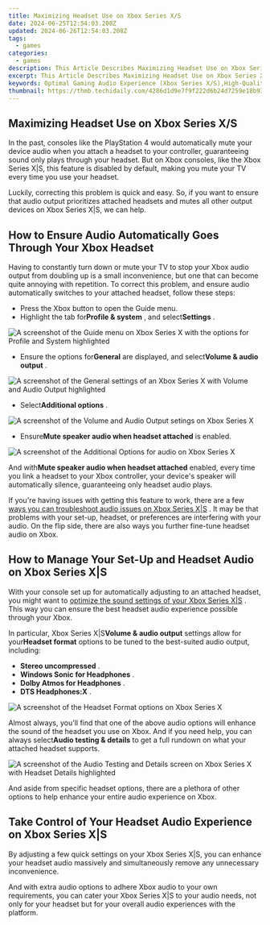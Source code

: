 ```yaml
---
title: Maximizing Headset Use on Xbox Series X/S
date: 2024-06-25T12:54:03.208Z
updated: 2024-06-26T12:54:03.208Z
tags:
  - games
categories:
  - games
description: This Article Describes Maximizing Headset Use on Xbox Series X/S
excerpt: This Article Describes Maximizing Headset Use on Xbox Series X/S
keywords: Optimal Gaming Audio Experience (Xbox Series X/S),High-Quality Headset Settings for Xbox (Series X/S),Xbox Series X/S Audio Enhancement with Wireless Headsets,Best Gaming Headset for Xbox Series X (Series S) Performance,Xbox Series X/S VR Compatible Earphones,Noise Cancelling Headset for Quiet Gaming (Xbox Series X/S),Ergonomic Gaming Headsets for Long Play Sessions (Series X/S)
thumbnail: https://thmb.techidaily.com/4286d1d9e7f9f222d6b24d7259e18b93ce578dc75aedffe72b83d7d3b1179de6.jpg
---
```


## Maximizing Headset Use on Xbox Series X/S

 In the past, consoles like the PlayStation 4 would automatically mute your device audio when you attach a headset to your controller, guaranteeing sound only plays through your headset. But on Xbox consoles, like the Xbox Series X|S, this feature is disabled by default, making you mute your TV every time you use your headset.

 Luckily, correcting this problem is quick and easy. So, if you want to ensure that audio output prioritizes attached headsets and mutes all other output devices on Xbox Series X|S, we can help.

## How to Ensure Audio Automatically Goes Through Your Xbox Headset

 Having to constantly turn down or mute your TV to stop your Xbox audio output from doubling up is a small inconvenience, but one that can become quite annoying with repetition. To correct this problem, and ensure audio automatically switches to your attached headset, follow these steps:

* Press the Xbox button to open the Guide menu.
* Highlight the tab for**Profile & system** , and select**Settings** .

![A screenshot of the Guide menu on Xbox Series X with the options for Profile and System highlighted](https://static1.makeuseofimages.com/wordpress/wp-content/uploads/2023/07/xbox-guide-menu.jpg)

* Ensure the options for**General** are displayed, and select**Volume & audio output** .

![A screenshot of the General settings of an Xbox Series X with Volume and Audio Output highlighted](https://static1.makeuseofimages.com/wordpress/wp-content/uploads/2023/07/volume-and-audio-output-1.jpg)

* Select**Additional options** .

![A screenshot of the Volume and Audio Output setings on Xbox Series X](https://static1.makeuseofimages.com/wordpress/wp-content/uploads/2023/07/additional-options.jpg)

* Ensure**Mute speaker audio when headset attached** is enabled.

![A screenshot of the Additional Options for audio on Xbox Series X](https://static1.makeuseofimages.com/wordpress/wp-content/uploads/2023/07/mute-speaker-audio.jpg)

 And with**Mute speaker audio when headset attached** enabled, every time you link a headset to your Xbox controller, your device's speaker will automatically silence, guaranteeing only headset audio plays.

 If you're having issues with getting this feature to work, there are a few [ways you can troubleshoot audio issues on Xbox Series X|S](https://www.makeuseof.com/troubleshoot-xbox-audio-issues/) . It may be that problems with your set-up, headset, or preferences are interfering with your audio. On the flip side, there are also ways you further fine-tune headset audio on Xbox.

## How to Manage Your Set-Up and Headset Audio on Xbox Series X|S

 With your console set up for automatically adjusting to an attached headset, you might want to [optimize the sound settings of your Xbox Series X|S](https://www.makeuseof.com/xbox-series-xs-sound-settings/) . This way you can ensure the best headset audio experience possible through your Xbox.

 In particular, Xbox Series X|S**Volume & audio output** settings allow for your**Headset format** options to be tuned to the best-suited audio output, including:

* **Stereo uncompressed** .
* **Windows Sonic for Headphones** .
* **Dolby Atmos for Headphones** .
* **DTS Headphones:X** .

![A screenshot of the Headset Format options on Xbox Series X](https://static1.makeuseofimages.com/wordpress/wp-content/uploads/2023/07/headset-format.jpg)

 Almost always, you'll find that one of the above audio options will enhance the sound of the headset you use on Xbox. And if you need help, you can always select**Audio testing & details** to get a full rundown on what your attached headset supports.

![A screenshot of the Audio Testing and Details screen on Xbox Series X with Headset Details highlighted](https://static1.makeuseofimages.com/wordpress/wp-content/uploads/2023/07/headset-details.jpg)

 And aside from specific headset options, there are a plethora of other options to help enhance your entire audio experience on Xbox.

## Take Control of Your Headset Audio Experience on Xbox Series X|S

 By adjusting a few quick settings on your Xbox Series X|S, you can enhance your headset audio massively and simultaneously remove any unnecessary inconvenience.

 And with extra audio options to adhere Xbox audio to your own requirements, you can cater your Xbox Series X|S to your audio needs, not only for your headset but for your overall audio experiences with the platform.


<ins class="adsbygoogle"
     style="display:block"
     data-ad-format="autorelaxed"
     data-ad-client="ca-pub-7571918770474297"
     data-ad-slot="1223367746"></ins>



<ins class="adsbygoogle"
     style="display:block"
     data-ad-client="ca-pub-7571918770474297"
     data-ad-slot="8358498916"
     data-ad-format="auto"
     data-full-width-responsive="true"></ins>


